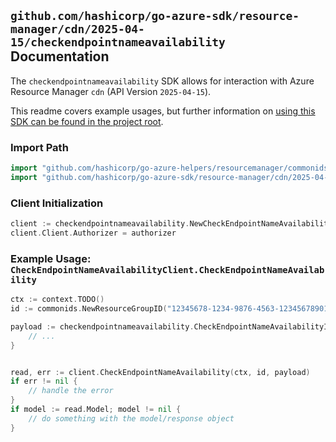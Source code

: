
## `github.com/hashicorp/go-azure-sdk/resource-manager/cdn/2025-04-15/checkendpointnameavailability` Documentation

The `checkendpointnameavailability` SDK allows for interaction with Azure Resource Manager `cdn` (API Version `2025-04-15`).

This readme covers example usages, but further information on [using this SDK can be found in the project root](https://github.com/hashicorp/go-azure-sdk/tree/main/docs).

### Import Path

```go
import "github.com/hashicorp/go-azure-helpers/resourcemanager/commonids"
import "github.com/hashicorp/go-azure-sdk/resource-manager/cdn/2025-04-15/checkendpointnameavailability"
```


### Client Initialization

```go
client := checkendpointnameavailability.NewCheckEndpointNameAvailabilityClientWithBaseURI("https://management.azure.com")
client.Client.Authorizer = authorizer
```


### Example Usage: `CheckEndpointNameAvailabilityClient.CheckEndpointNameAvailability`

```go
ctx := context.TODO()
id := commonids.NewResourceGroupID("12345678-1234-9876-4563-123456789012", "example-resource-group")

payload := checkendpointnameavailability.CheckEndpointNameAvailabilityInput{
	// ...
}


read, err := client.CheckEndpointNameAvailability(ctx, id, payload)
if err != nil {
	// handle the error
}
if model := read.Model; model != nil {
	// do something with the model/response object
}
```
